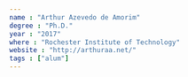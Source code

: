 ```yaml
---
name : "Arthur Azevedo de Amorim"
degree : "Ph.D."
year : "2017"
where : "Rochester Institute of Technology"
website : "http://arthuraa.net/"
tags : ["alum"]
---
```

